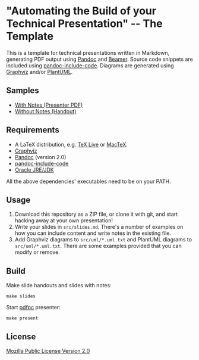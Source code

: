 # "Automating the Build of your Technical Presentation" -- The Template

This is a template for technical presentations written in Markdown, generating
PDF output using [Pandoc][] and [Beamer][]. Source code snippets are included
using [pandoc-include-code][]. Diagrams are generated using [Graphviz][] and/or
[PlantUML].

## Samples

* [With Notes (Presenter PDF)](https://wickstrom.tech/assets/slides.pdf)
* [Without Notes (Handout)](https://wickstrom.tech/assets/slides-no-notes.pdf)

## Requirements

* A LaTeX distribution, e.g. [TeX Live](https://www.tug.org/texlive/) or
  [MacTeX](http://www.tug.org/mactex/).
* [Graphviz][]
* [Pandoc][] (version 2.0)
* [pandoc-include-code][]
* [Oracle JRE/JDK](http://www.oracle.com/technetwork/java/javase/downloads/index.html)

All the above dependencies' executables need to be on your PATH.

## Usage

1. Download this repository as a ZIP file, or clone it with git, and start
   hacking away at your own presentation!
2. Write your slides in `src/slides.md`. There's a number of examples on how
   you can include content and write notes in the existing file.
3. Add Graphviz diagrams to `src/uml/*.uml.txt` and PlantUML diagrams to
   `src/uml/*.uml.txt`. There are some examples provided that you can modify
   or remove.

## Build

Make slide handouts and slides with notes:

```
make slides
```

Start [pdfpc][] presenter:

```
make present
```

## License

[Mozilla Public License Version 2.0](LICENSE)

[Pandoc]: https://pandoc.org
[Beamer]: https://en.wikipedia.org/wiki/Beamer_(LaTeX)
[pandoc-include-code]: https://github.com/owickstrom/pandoc-include-code
[Graphviz]: http://graphviz.org
[PlantUML]: http://plantuml.com
[pdfpc]: https://pdfpc.github.io
